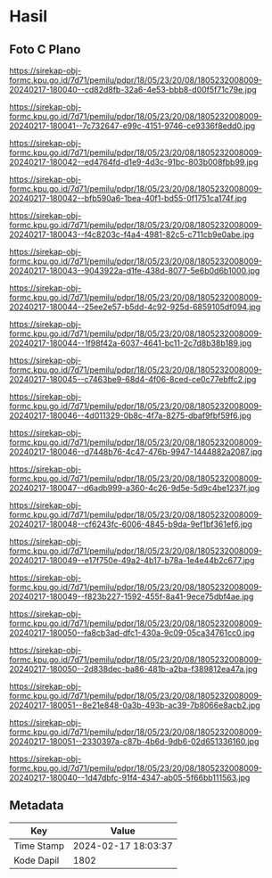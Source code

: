 # Hasil

## Foto C Plano

https://sirekap-obj-formc.kpu.go.id/7d71/pemilu/pdpr/18/05/23/20/08/1805232008009-20240217-180040--cd82d8fb-32a6-4e53-bbb8-d00f5f71c79e.jpg

https://sirekap-obj-formc.kpu.go.id/7d71/pemilu/pdpr/18/05/23/20/08/1805232008009-20240217-180041--7c732647-e99c-4151-9746-ce9336f8edd0.jpg

https://sirekap-obj-formc.kpu.go.id/7d71/pemilu/pdpr/18/05/23/20/08/1805232008009-20240217-180042--ed4764fd-d1e9-4d3c-91bc-803b008fbb99.jpg

https://sirekap-obj-formc.kpu.go.id/7d71/pemilu/pdpr/18/05/23/20/08/1805232008009-20240217-180042--bfb590a6-1bea-40f1-bd55-0f1751ca174f.jpg

https://sirekap-obj-formc.kpu.go.id/7d71/pemilu/pdpr/18/05/23/20/08/1805232008009-20240217-180043--f4c8203c-f4a4-4981-82c5-c711cb9e0abe.jpg

https://sirekap-obj-formc.kpu.go.id/7d71/pemilu/pdpr/18/05/23/20/08/1805232008009-20240217-180043--9043922a-d1fe-438d-8077-5e6b0d6b1000.jpg

https://sirekap-obj-formc.kpu.go.id/7d71/pemilu/pdpr/18/05/23/20/08/1805232008009-20240217-180044--25ee2e57-b5dd-4c92-925d-6859105df094.jpg

https://sirekap-obj-formc.kpu.go.id/7d71/pemilu/pdpr/18/05/23/20/08/1805232008009-20240217-180044--1f98f42a-6037-4641-bc11-2c7d8b38b189.jpg

https://sirekap-obj-formc.kpu.go.id/7d71/pemilu/pdpr/18/05/23/20/08/1805232008009-20240217-180045--c7463be9-68d4-4f06-8ced-ce0c77ebffc2.jpg

https://sirekap-obj-formc.kpu.go.id/7d71/pemilu/pdpr/18/05/23/20/08/1805232008009-20240217-180046--4d011329-0b8c-4f7a-8275-dbaf9fbf59f6.jpg

https://sirekap-obj-formc.kpu.go.id/7d71/pemilu/pdpr/18/05/23/20/08/1805232008009-20240217-180046--d7448b76-4c47-476b-9947-1444882a2087.jpg

https://sirekap-obj-formc.kpu.go.id/7d71/pemilu/pdpr/18/05/23/20/08/1805232008009-20240217-180047--d6adb999-a360-4c26-9d5e-5d9c4be1237f.jpg

https://sirekap-obj-formc.kpu.go.id/7d71/pemilu/pdpr/18/05/23/20/08/1805232008009-20240217-180048--cf6243fc-6006-4845-b9da-9ef1bf361ef6.jpg

https://sirekap-obj-formc.kpu.go.id/7d71/pemilu/pdpr/18/05/23/20/08/1805232008009-20240217-180049--e17f750e-49a2-4b17-b78a-1e4e44b2c677.jpg

https://sirekap-obj-formc.kpu.go.id/7d71/pemilu/pdpr/18/05/23/20/08/1805232008009-20240217-180049--f823b227-1592-455f-8a41-9ece75dbf4ae.jpg

https://sirekap-obj-formc.kpu.go.id/7d71/pemilu/pdpr/18/05/23/20/08/1805232008009-20240217-180050--fa8cb3ad-dfc1-430a-9c09-05ca34761cc0.jpg

https://sirekap-obj-formc.kpu.go.id/7d71/pemilu/pdpr/18/05/23/20/08/1805232008009-20240217-180050--2d838dec-ba86-481b-a2ba-f389812ea47a.jpg

https://sirekap-obj-formc.kpu.go.id/7d71/pemilu/pdpr/18/05/23/20/08/1805232008009-20240217-180051--8e21e848-0a3b-493b-ac39-7b8066e8acb2.jpg

https://sirekap-obj-formc.kpu.go.id/7d71/pemilu/pdpr/18/05/23/20/08/1805232008009-20240217-180051--2330397a-c87b-4b6d-9db6-02d651336160.jpg

https://sirekap-obj-formc.kpu.go.id/7d71/pemilu/pdpr/18/05/23/20/08/1805232008009-20240217-180040--1d47dbfc-91f4-4347-ab05-5f66bb111563.jpg


## Metadata

| Key        | Value               |
| ---------- | ------------------- |
| Time Stamp | 2024-02-17 18:03:37 |
| Kode Dapil | 1802                |



